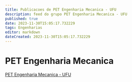 ```yaml
---
title: Publicacoes de PET Engenharia Mecanica - UFU 
description: feed do grupo PET Engenharia Mecanica - UFU
published: true
date: 2023-11-30T15:05:17.732229
tags: Engenharias
editor: markdown
dateCreated: 2023-11-30T15:05:17.732229
---
```


# PET Engenharia Mecanica
[PET Engenharia Mecanica - UFU](/grupo/167PETEngenhariaMecanicaUFU)